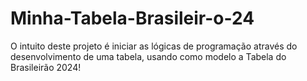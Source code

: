# Minha-Tabela-Brasileir-o-24
O intuito deste projeto é iniciar as lógicas de programação através do desenvolvimento de uma tabela, usando como modelo a Tabela do Brasileirão 2024!
